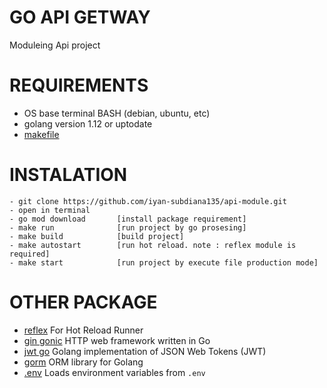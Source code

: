 # GO API GETWAY

Moduleing Api project

# REQUIREMENTS

- OS base terminal BASH (debian, ubuntu, etc)
- golang version 1.12 or uptodate
- [makefile](https://en.wikipedia.org/wiki/Makefile)

# INSTALATION

    - git clone https://github.com/iyan-subdiana135/api-module.git
    - open in terminal
    - go mod download       [install package requirement]
    - make run              [run project by go prosesing]
    - make build            [build project]
    - make autostart        [run hot reload. note : reflex module is required]
    - make start            [run project by execute file production mode]



# OTHER PACKAGE 

- [reflex](https://github.com/cespare/reflex)       For Hot Reload Runner
- [gin gonic](https://github.com/gin-gonic/gin)     HTTP web framework written in Go
- [jwt go](https://github.com/dgrijalva/jwt-go)     Golang implementation of JSON Web Tokens (JWT)
- [gorm](https://github.com/jinzhu/gorm)            ORM library for Golang
- [.env](https://github.com/joho/godotenv)          Loads environment variables from `.env`